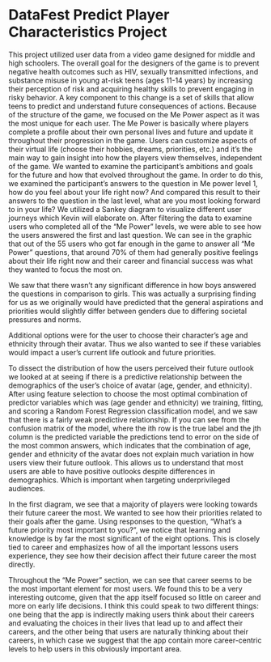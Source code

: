 # DataFest Predict Player Characteristics Project
This project utilized user data from a video game designed for middle and high schoolers. The overall goal for the designers of the game is to prevent negative health outcomes such as HIV, sexually transmitted infections, and substance misuse in young at-risk teens (ages 11-14 years) by increasing their perception of risk and acquiring healthy skills to prevent engaging in risky behavior. A key component to this change is a set of skills that allow teens to predict and understand future consequences of actions.
Because of the structure of the game, we focused on the Me Power aspect as it was the most unique for each user. The Me Power is basically where players complete a profile about their own personal lives and future and update it throughout their progression in the game. Users can customize aspects of their virtual life (choose their hobbies, dreams, priorities, etc.) and it’s the main way to gain insight into how the players view themselves, independent of the game. We wanted to examine the participant’s ambitions and goals for the future and how that evolved throughout the game. In order to do this, we examined the participant’s answers to the question in Me power level 1, how do you feel about your life right now? And compared this result to their answers to the question in the last level, what are you most looking forward to in your life? We utilized a Sankey diagram to visualize different user journeys which Kevin will elaborate on. 
After filtering the data to examine users who completed all of the “Me Power” levels, we were able to see how the users answered the first and last question. We can see in the graphic that out of the 55 users who got far enough in the game to answer all “Me Power” questions, that around 70% of them had generally positive feelings about their life right now and their career and financial success was what they wanted to focus the most on.

We saw that there wasn’t any significant difference in how boys answered the questions in comparison to girls. This was actually a surprising finding for us as we originally would have predicted that the general aspirations and priorities would slightly differ between genders due to differing societal pressures and norms.

Additional options were for the user to choose their character’s age and ethnicity through their avatar. Thus we also wanted to see if these variables would impact a user’s current life outlook and future priorities.

To dissect the distribution of how the users perceived their future outlook we looked at at seeing if there is a predictive relationship between the demographics of the user’s choice of avatar (age, gender, and ethnicity).
 After using feature selection to choose the most optimal combination of predictor variables which was (age gender and ethnicity) we training, fitting, and scoring a Random Forest Regression classification model, and we saw that there is a fairly weak predictive relationship. 
If you can see from the confusion matrix of the model, where the ith row is the true label and the jth column is the predicted variable
the predictions tend to error on the side of the most common answers,
 which indicates that the combination of age, gender and ethnicity of the avatar does not explain much variation in how users view their future outlook. 
This allows us to understand that most users are able to have positive outlooks despite differences in demographics. Which is important when targeting underprivileged audiences. 

In the first diagram, we see that a majority of players were looking towards their future career the most. We wanted to see how their priorities related to their goals after the game. Using responses to the question, “What’s a future priority most important to you?”, we notice that learning and knowledge is by far the most significant of the eight options. This is closely tied to career and emphasizes how of all the important lessons users experience, they see how their decision affect their future career the most directly. 

Throughout the “Me Power” section, we can see that career seems to be the most important element for most users.  We found this to be a very interesting outcome, given that the app itself focused so little on career and more on early life decisions.  I think this could speak to two different things: one being that the app is indirectly making users think about their careers and evaluating the choices in their lives that lead up to and affect their careers, and the other being that users are naturally thinking about their careers, in which case we suggest that the app contain more career-centric levels to help users in this obviously important area.  
